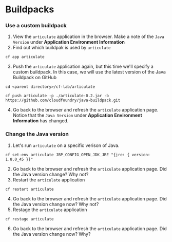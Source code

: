 # Buildpacks

### Use a custom buildpack

1. View the ```articulate``` application in the browser. Make a note of the ```Java Version``` under **Application Environment Information**
2. Find out which buildpak is used by ```articulate```

  ```cf app articulate```
  
3. Push the ```articulate``` application again, but this time we'll specify a custom buildpack. In this case, we will use the latest version of the Java Buildpack on GitHub

  ```cd <parent directory>/cf-lab/articulate```
  
  ```cf push articulate -p ./articulate-0.2.jar -b https://github.com/cloudfoundry/java-buildpack.git```
  
4. Go back to the browser and refresh the ```articulate``` application page. Notice that the ```Java Version``` under **Application Environment Information** has changed.

### Change the Java version

1. Let's run ```articulate``` on a specific verison of Java.

  ```cf set-env articulate JBP_CONFIG_OPEN_JDK_JRE "{jre: { version: 1.8.0_45 }}"```
  
2. Go back to the browser and refresh the ```articulate``` application page. Did the Java version change? Why not?
3. Restart the ```articulate``` application

  ```cf restart articulate```
  
4. Go back to the browser and refresh the ```articulate``` application page. Did the Java version change now? Why not?
5. Restage the ```articulate``` application

  ```cf restage articulate```

6. Go back to the browser and refresh the ```articulate``` application page. Did the Java version change now? Why?
